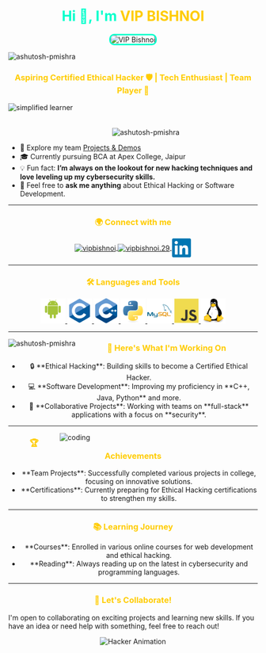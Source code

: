 <h1 align="center" style="color: #00ffcc;">Hi 👋, I'm <span style="color: #ffcc00;">VIP BISHNOI</span></h1>

<p align="center">
  <img align="center" src="https://i.ibb.co/R3C5QJ7/file-Rd-KFpn-Gf-AW8l7-QAXm6uw5u-PU.jpg" alt="VIP Bishnoi" width="600" style="border: 3px solid #00ffcc; border-radius: 10px;">
</p>
<p align="left"> <img src="https://komarev.com/ghpvc/?username=ashutosh-pmishra&label=Profile%20views&color=0e75b6&style=flat" alt="ashutosh-pmishra" /> </p>

<h3 align="center" style="color: #ffcc00;">Aspiring Certified Ethical Hacker 🛡️ | Tech Enthusiast | Team Player 🚀</h3>


<p><a href="https://www.buymeacoffee.com/simplified"> <img align="left" src="https://cdn.buymeacoffee.com/buttons/v2/default-yellow.png" height="50" width="210" alt="simplified learner" /></a></p><br><br>

<p><img align="center" src="https://github-readme-streak-stats.herokuapp.com/?user=ashutosh-pmishra&" alt="ashutosh-pmishra" /></p>

- 🔗 Explore my team <span style="color: #00ffcc;">[Projects & Demos](https://youtube-website.vercel.app/)</span>  
- 🎓 Currently pursuing BCA at Apex College, Jaipur
- 💡 Fun fact: **I’m always on the lookout for new hacking techniques and love leveling up my cybersecurity skills.**
- 💬 Feel free to **ask me anything** about Ethical Hacking or Software Development.

---

<h3 align="center" style="color: #ffcc00;">🌍 Connect with me</h3>
<p align="center">
<a href="https://dev.to/vipbishnoi" target="_blank">
  <img align="center" src="https://raw.githubusercontent.com/rahuldkjain/github-profile-readme-generator/master/src/images/icons/Social/devto.svg" alt="vipbishnoi" height="40" width="40" />
</a>
<a href="https://discord.gg/vipbishnoi.29" target="_blank">
  <img align="center" src="https://raw.githubusercontent.com/rahuldkjain/github-profile-readme-generator/master/src/images/icons/Social/discord.svg" alt="vipbishnoi.29" height="40" width="40" />
</a>
<a href="https://www.linkedin.com/in/vipbishnoi" target="_blank">
  <img align="center" src="https://raw.githubusercontent.com/devicons/devicon/master/icons/linkedin/linkedin-original.svg" alt="LinkedIn" height="40" width="40" />
</a>
</p>

---

<h3 align="center" style="color: #ffcc00;">🛠️ Languages and Tools</h3>
<p align="center">
  <a href="https://developer.android.com" target="_blank">
    <img src="https://raw.githubusercontent.com/devicons/devicon/master/icons/android/android-original-wordmark.svg" alt="android" width="50" height="50"/>
  </a> 
  <a href="https://www.cprogramming.com/" target="_blank">
    <img src="https://raw.githubusercontent.com/devicons/devicon/master/icons/c/c-original.svg" alt="c" width="50" height="50"/>
  </a> 
  <a href="https://www.w3schools.com/cpp/" target="_blank">
    <img src="https://raw.githubusercontent.com/devicons/devicon/master/icons/cplusplus/cplusplus-original.svg" alt="cplusplus" width="50" height="50"/>
  </a>
  <a href="https://www.python.org" target="_blank">
    <img src="https://raw.githubusercontent.com/devicons/devicon/master/icons/python/python-original.svg" alt="python" width="50" height="50"/>
  </a>
  <a href="https://www.mysql.com/" target="_blank">
    <img src="https://raw.githubusercontent.com/devicons/devicon/master/icons/mysql/mysql-original-wordmark.svg" alt="mysql" width="50" height="50"/>
  </a>
  <a href="https://developer.mozilla.org/en-US/docs/Web/JavaScript" target="_blank">
    <img src="https://raw.githubusercontent.com/devicons/devicon/master/icons/javascript/javascript-original.svg" alt="javascript" width="50" height="50"/>
  </a> 
  <a href="https://www.linux.org/" target="_blank">
    <img src="https://raw.githubusercontent.com/devicons/devicon/master/icons/linux/linux-original.svg" alt="linux" width="50" height="50"/>
  </a>
</p>

---
<p><img align="left" src="https://github-readme-stats.vercel.app/api/top-langs?username=ashutosh-pmishra&show_icons=true&locale=en&layout=compact" alt="ashutosh-pmishra" /></p>



<h3 align="center" style="color: #ffcc00;">🎯 Here's What I'm Working On</h3>
<ul style="text-align: center;">
  <li>🔒 **Ethical Hacking**: Building skills to become a Certified Ethical Hacker.</li>
  <li>💻 **Software Development**: Improving my proficiency in **C++, Java, Python** and more.</li>
  <li>🌱 **Collaborative Projects**: Working with teams on **full-stack** applications with a focus on **security**.</li>
</ul>

---
<img align="right" alt="coding" width="400" src="https://user-images.githubusercontent.com/55389276/140866485-8fb1c876-9a8f-4d6a-98dc-08c4981eaf70.gif">


<h3 align="center" style="color: #ffcc00;">🏆 Achievements</h3>
<ul style="text-align: center;">
  <li>**Team Projects**: Successfully completed various projects in college, focusing on innovative solutions.</li>
  <li>**Certifications**: Currently preparing for Ethical Hacking certifications to strengthen my skills.</li>
</ul>

---

<h3 align="center" style="color: #ffcc00;">📚 Learning Journey</h3>
<ul style="text-align: center;">
  <li>**Courses**: Enrolled in various online courses for web development and ethical hacking.</li>
  <li>**Reading**: Always reading up on the latest in cybersecurity and programming languages.</li>
</ul>

---

<h3 align="center" style="color: #ffcc00;">🤝 Let's Collaborate!</h3>
I'm open to collaborating on exciting projects and learning new skills. If you have an idea or need help with something, feel free to reach out!

<p align="center">
  <img src="https://media.giphy.com/media/l4FGwcz4f7HtY2MPG/giphy.gif" alt="Hacker Animation" width="400" style="animation: pulse 2s infinite;">
</p>

